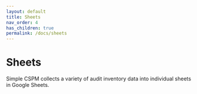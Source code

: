 ```yaml
---
layout: default
title: Sheets
nav_order: 4
has_children: true
permalink: /docs/sheets
---
```


# Sheets

Simple CSPM collects a variety of audit inventory data into individual sheets in Google Sheets.
